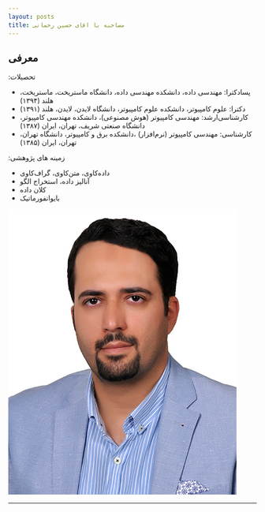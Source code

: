 ```yaml
---
layout: posts
title: مصاحبه با اقای حسین رحمانی
---
```


## معرفی

:تحصیلات
- پسادکترا: مهندسی داده، دانشکده مهندسی داده، دانشگاه ماستریخت، ماستریخت، هلند (۱۳۹۴)
- دکترا: علوم کامپیوتر، دانشکده علوم کامپیوتر، دانشگاه لایدن، لایدن، هلند (۱۳۹۱)
- کارشناسی‌ارشد: مهندسی کامپیوتر (هوش مصنوعی)، دانشکده مهندسی کامپیوتر، دانشگاه صنعتی شریف، تهران، ایران (۱۳۸۷)
- کارشناسی: مهندسی کامپیوتر (نرم‌افزار) ،دانشکده برق و کامپیوتر، دانشگاه تهران، تهران، ایران (۱۳۸۵)

:زمینه های پژوهشی
- داده‌کاوی، متن‌کاوی، گراف‌کاوی
- آنالیز داده، استخراج الگو
- کلان داده
- بایوانفورماتیک






![alt text](../assets/images/0.jpg "doctor hossein rahmani")

-----------------------------------------------------------------------
